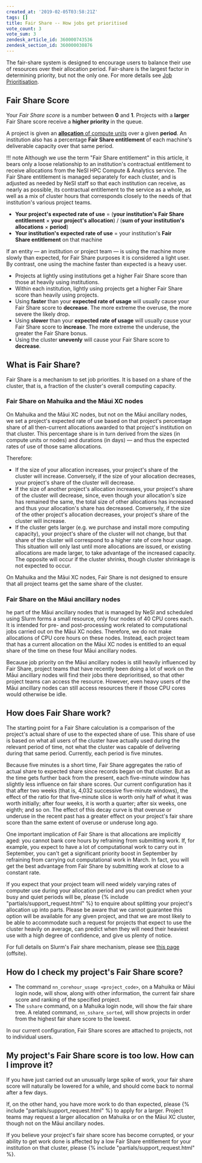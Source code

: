 ```yaml
---
created_at: '2019-02-05T03:58:21Z'
tags: []
title: Fair Share -- How jobs get prioritised
vote_count: 3
vote_sum: 3
zendesk_article_id: 360000743536
zendesk_section_id: 360000030876
---
```


The fair-share system is designed to encourage users to balance their
use of resources over their allocation period. Fair-share is the largest
factor in determining priority, but not the only one. For more details
see [Job Prioritisation](Job_prioritisation.md).

## Fair Share Score

Your *Fair Share score* is a number between **0** and **1**. Projects
with a **larger** Fair Share score receive a **higher priority** in the
queue.

A project is given an [**allocation** of compute units](../../Getting_Started/Accounts-Projects_and_Allocations/What_is_an_allocation.md)
over a given **period**. An institution also has a percentage **Fair
Share entitlement** of each machine's deliverable capacity over that
same period.

!!! note
     Although we use the term "Fair Share entitlement" in this article, it
     bears only a loose relationship to an institution's contractual
     entitlement to receive allocations from the NeSI HPC Compute &
     Analytics service. The Fair Share entitlement is managed separately
     for each cluster, and is adjusted as needed by NeSI staff so that each
     institution can receive, as nearly as possible, its contractual
     entitlement to the service as a whole, as well as a mix of cluster
     hours that corresponds closely to the needs of that institution's
     various project teams.

- **Your project's expected rate of use** = (**your institution's Fair
    Share entitlement** × **your project's allocation**) / (**sum of
    your institution's allocations** × **period**)
- **Your institution's expected rate of use** = your institution's
    **Fair Share entitlement** on that machine

If an entity — an institution or project team — is using the machine
more slowly than expected, for Fair Share purposes it is considered a
light user. By contrast, one using the machine faster than expected is a
heavy user.

- Projects at lightly using institutions get a higher Fair Share score
    than those at heavily using institutions.
- Within each institution, lightly using projects get a higher Fair
    Share score than heavily using projects.
- Using **faster** than your **expected rate of usage** will usually
    cause your Fair Share score to **decrease**. The more extreme the
    overuse, the more severe the likely drop.
- Using **slower** than your **expected rate of usage** will usually
    cause your Fair Share score to **increase**. The more extreme the
    underuse, the greater the Fair Share bonus.
- Using the cluster **unevenly** will cause your Fair Share score to
    **decrease**.

## What is Fair Share?

Fair Share is a mechanism to set job priorities. It is based on a share
of the cluster, that is, a fraction of the cluster's overall computing
capacity.

### Fair Share on Mahuika and the Māui XC nodes

On Mahuika and the Māui XC nodes, but not on the Māui ancillary nodes,
we set a project's expected rate of use based on that project's
percentage share of all then-current allocations awarded to that
project's institution on that cluster. This percentage share is in turn
derived from the sizes (in compute units or nodes) and durations (in
days) — and thus the expected rates of use of those same allocations.

Therefore:

- If the size of your allocation increases, your project's share of
    the cluster will increase. Conversely, if the size of your
    allocation decreases, your project's share of the cluster will
    decrease.
- If the size of another project's allocation increases, your
    project's share of the cluster will decrease, since, even though
    your allocation's size has remained the same, the total size of
    other allocations has increased and thus your allocation's share has
    decreased. Conversely, if the size of the other project's allocation
    decreases, your project's share of the cluster will increase.
- If the cluster gets larger (e.g. we purchase and install more
    computing capacity), your project's share of the cluster will not
    change, but that share of the cluster will correspond to a higher
    rate of core hour usage. This situation will only last until more
    allocations are issued, or existing allocations are made larger, to
    take advantage of the increased capacity. The opposite will occur if
    the cluster shrinks, though cluster shrinkage is not expected to
    occur.

On Mahuika and the Māui XC nodes, Fair Share is not designed to ensure
that all project teams get the same share of the cluster.

### Fair Share on the Māui ancillary nodes

he part of the Māui ancillary nodes that is
managed by NeSI and scheduled using Slurm forms a small resource,
only four nodes of 40 CPU cores each. It is intended for pre- and
post-processing work related to computational jobs carried out on the
Māui XC nodes. Therefore, we do not make allocations of CPU core hours
on these nodes. Instead, each project team that has a current allocation
on the Māui XC nodes is entitled to an equal share of the time on these
four Māui ancillary nodes.

Because job priority on the Māui ancillary nodes
is still heavily influenced by Fair Share, project teams that have
recently been doing a lot of work on the Māui ancillary nodes will find
their jobs there deprioritised, so that other project teams can access
the resource. However, even heavy users of the Māui ancillary nodes can
still access resources there if those CPU cores would otherwise be idle.

## How does Fair Share work?

The starting point for a Fair Share calculation is a comparison of the
project's actual share of use to the expected share of use. This share
of use is based on what all users of the cluster have actually used
during the relevant period of time, not what the cluster was capable of
delivering during that same period. Currently, each period is five
minutes.

Because five minutes is a short time, Fair Share aggregates the
ratio of actual share to expected share since records began on that
cluster. But as the time gets further back from the present, each
five-minute window has slightly less influence on fair share scores. Our
current configuration has it that after two weeks (that is, 4,032
successive five-minute windows), the effect of the ratio for that
five-minute slice is worth only half of what it was worth initially;
after four weeks, it is worth a quarter; after six weeks, one eighth;
and so on. The effect of this decay curve is that overuse or underuse in
the recent past has a greater effect on your project's fair share score
than the same extent of overuse or underuse long ago.

One important implication of Fair Share is that allocations are
implicitly aged: you cannot bank core hours by refraining from
submitting work. If, for example, you expect to have a lot of
computational work to carry out in September, you can't get a
significant priority boost in September by refraining from carrying out
computational work in March. In fact, you will get the best advantage
from Fair Share by submitting work at close to a constant rate.

If you expect that your project team will need widely varying rates of
computer use during your allocation period and you can predict when your
busy and quiet periods will be, please {% include "partials/support_request.html" %} to enquire
about splitting your project's allocation up into parts. Please be aware
that we cannot guarantee this option will be available for any given
project, and that we are most likely to be able to accommodate such a
request for projects that expect to use the cluster heavily on average,
can predict when they will need their heaviest use with a high degree of
confidence, and give us plenty of notice.

For full details on Slurm's Fair share mechanism, please see [this
page](https://slurm.schedmd.com/priority_multifactor.html#fairshare)
(offsite).

## How do I check my project's Fair Share score?

- The command `nn_corehour_usage <project_code>`, on a Mahuika or Māui
    login node, will show, along with other information, the current
    fair share score and ranking of the specified project.
- The `sshare` command, on a Mahuika login node, will show the fair
    share tree. A related command, `nn_sshare_sorted`, will show
    projects in order from the highest fair share score to the lowest.

In our current configuration, Fair Share scores are attached to
projects, not to individual users.

## My project's Fair Share score is too low. How can I improve it?

If you have just carried out an unusually large spike of work, your fair
share score will naturally be lowered for a while, and should come back
to normal after a few days.

If, on the other hand, you have more work to do than expected, please
{% include "partials/support_request.html" %} to apply for a larger. Project
teams may request a larger allocation on Mahuika or on the Māui XC
cluster, though not on the Māui ancillary nodes.

If you believe your project's fair share score has become corrupted, or
your ability to get work done is affected by a low Fair Share
entitlement for your institution on that cluster, please {% include "partials/support_request.html" %}.
